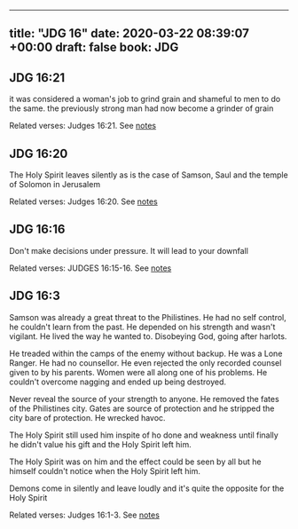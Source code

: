 
---
title: "JDG 16"
date: 2020-03-22 08:39:07 +00:00
draft: false
book: JDG
---

## JDG 16:21

it was considered a woman's job to grind grain and shameful to men to do the same. the previously strong man had now become a grinder of grain

Related verses: Judges 16:21. See [notes](https://my.bible.com/notes/3390762154067747093)


## JDG 16:20

The Holy Spirit leaves silently as is the case of Samson, Saul and the temple of Solomon in Jerusalem

Related verses: Judges 16:20. See [notes](https://my.bible.com/notes/3390131607838647052)


## JDG 16:16

Don't make decisions under pressure. It will lead to your downfall

Related verses: JUDGES 16:15-16. See [notes](https://my.bible.com/notes/2600435709056377026)


## JDG 16:3

Samson was already a great threat to the Philistines. He had no self control, he couldn't learn from the past. He depended on his strength and wasn't vigilant. He lived the way he wanted to. Disobeying God, going after harlots.

He treaded within the camps of the enemy without backup. He was a Lone Ranger. He had no counsellor. He even rejected the only recorded counsel given to by his parents. Women were all along one of his problems. He couldn't overcome nagging and ended up being destroyed. 

Never reveal the source of your strength to anyone. He removed the fates of the Philistines city. Gates are source of protection and he stripped the city bare of protection. He wrecked havoc.

The Holy Spirit still used him inspite of ho done and weakness until finally he didn't value his gift and the Holy Spirit left him.

The Holy Spirit was on him and the effect could be seen by all but he himself couldn't notice when the Holy Spirit left him.

Demons come in silently and leave loudly and it's quite the opposite for the Holy Spirit

Related verses: Judges 16:1-3. See [notes](https://my.bible.com/notes/2600431029429461172)


